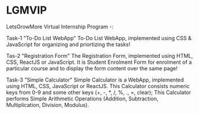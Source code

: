 # LGMVIP
LetsGrowMore Virtual Internship Program -:

Task-1 "To-Do List WebApp"
To-Do List WebApp, implemented using CSS & JavaScript for organizing and priortizing the tasks!

Tas-2 "Registration Form"
The Registration Form, implemented using HTML, CSS, ReactJS or JavaScript. It is Student Enrolment Form for enrolment of a particular course and to display the form content over the same page!

Task-3 "Simple Calculator"
Simple Calculator is a WebApp, implemented using HTML, CSS, JavaScript or ReactJS. This Calculator consists numeric keys from 0-9 and some other keys (+, -, *, /, %, ., =, clear); This Calculator performs Simple Arithmetic Operations (Addition, Subtraction, Multiplication, Division, Modulus).  
